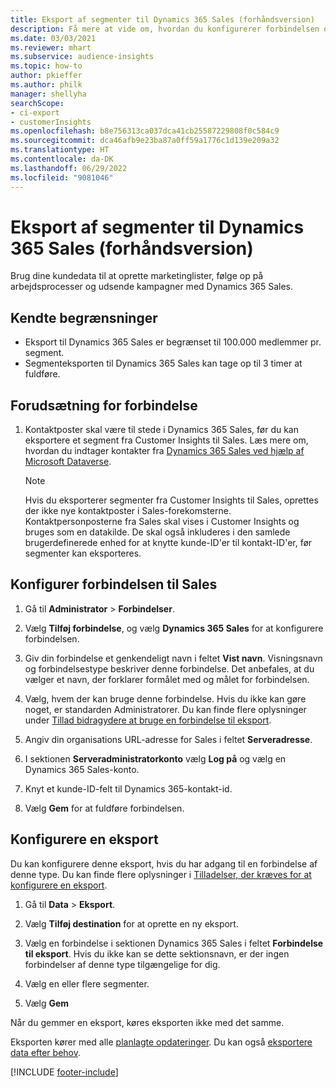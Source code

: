 ```yaml
---
title: Eksport af segmenter til Dynamics 365 Sales (forhåndsversion)
description: Få mere at vide om, hvordan du konfigurerer forbindelsen og eksporterer til Dynamics 365 Sales.
ms.date: 03/03/2021
ms.reviewer: mhart
ms.subservice: audience-insights
ms.topic: how-to
author: pkieffer
ms.author: philk
manager: shellyha
searchScope:
- ci-export
- customerInsights
ms.openlocfilehash: b8e756313ca037dca41cb25587229808f0c584c9
ms.sourcegitcommit: dca46afb9e23ba87a0ff59a1776c1d139e209a32
ms.translationtype: HT
ms.contentlocale: da-DK
ms.lasthandoff: 06/29/2022
ms.locfileid: "9081046"
---
```

# <a name="export-segments-to-dynamics-365-sales-preview"></a>Eksport af segmenter til Dynamics 365 Sales (forhåndsversion)

Brug dine kundedata til at oprette marketinglister, følge op på arbejdsprocesser og udsende kampagner med Dynamics 365 Sales.

## <a name="known-limitations"></a>Kendte begrænsninger

- Eksport til Dynamics 365 Sales er begrænset til 100.000 medlemmer pr. segment.
- Segmenteksporten til Dynamics 365 Sales kan tage op til 3 timer at fuldføre. 

## <a name="prerequisite-for-connection"></a>Forudsætning for forbindelse

1. Kontaktposter skal være til stede i Dynamics 365 Sales, før du kan eksportere et segment fra Customer Insights til Sales. Læs mere om, hvordan du indtager kontakter fra [Dynamics 365 Sales ved hjælp af Microsoft Dataverse](connect-dataverse-managed-lake.md).

   > [!NOTE]
   > Hvis du eksporterer segmenter fra Customer Insights til Sales, oprettes der ikke nye kontaktposter i Sales-forekomsterne. Kontaktpersonposterne fra Sales skal vises i Customer Insights og bruges som en datakilde. De skal også inkluderes i den samlede brugerdefinerede enhed for at knytte kunde-ID'er til kontakt-ID'er, før segmenter kan eksporteres.

## <a name="set-up-the-connection-to-sales"></a>Konfigurer forbindelsen til Sales

1. Gå til **Administrator** > **Forbindelser**.

1. Vælg **Tilføj forbindelse**, og vælg **Dynamics 365 Sales** for at konfigurere forbindelsen.

1. Giv din forbindelse et genkendeligt navn i feltet **Vist navn**. Visningsnavn og forbindelsestype beskriver denne forbindelse. Det anbefales, at du vælger et navn, der forklarer formålet med og målet for forbindelsen.

1. Vælg, hvem der kan bruge denne forbindelse. Hvis du ikke kan gøre noget, er standarden Administratorer. Du kan finde flere oplysninger under [Tillad bidragydere at bruge en forbindelse til eksport](connections.md#allow-contributors-to-use-a-connection-for-exports).

1. Angiv din organisations URL-adresse for Sales i feltet **Serveradresse**.

1. I sektionen **Serveradministratorkonto** vælg **Log på** og vælg en Dynamics 365 Sales-konto.

1. Knyt et kunde-ID-felt til Dynamics 365-kontakt-id.

1. Vælg **Gem** for at fuldføre forbindelsen. 

## <a name="configure-an-export"></a>Konfigurere en eksport

Du kan konfigurere denne eksport, hvis du har adgang til en forbindelse af denne type. Du kan finde flere oplysninger i [Tilladelser, der kræves for at konfigurere en eksport](export-destinations.md#set-up-a-new-export).

1. Gå til **Data** > **Eksport**.

1. Vælg **Tilføj destination** for at oprette en ny eksport.

1. Vælg en forbindelse i sektionen Dynamics 365 Sales i feltet **Forbindelse til eksport**. Hvis du ikke kan se dette sektionsnavn, er der ingen forbindelser af denne type tilgængelige for dig.

1. Vælg en eller flere segmenter.

1. Vælg **Gem**

Når du gemmer en eksport, køres eksporten ikke med det samme.

Eksporten kører med alle [planlagte opdateringer](system.md#schedule-tab). Du kan også [eksportere data efter behov](export-destinations.md#run-exports-on-demand). 

[!INCLUDE [footer-include](includes/footer-banner.md)]
